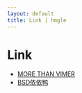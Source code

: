 ```yaml
---
layout: default
title: Link | hmgle
---
```


# Link

- [MORE THAN VIMER](http://vimer.me/)
- [BSD依依鸭](http://evilbinary.org/)

